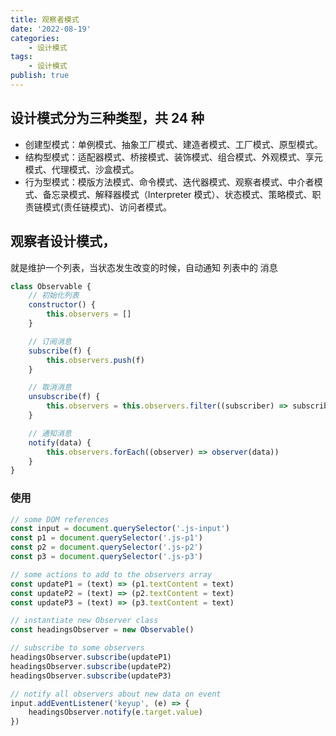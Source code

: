 ```yaml
---
title: 观察者模式
date: '2022-08-19'
categories:
    - 设计模式
tags:
    - 设计模式
publish: true
---
```


## 设计模式分为三种类型，共 24 种

-   创建型模式：单例模式、抽象工厂模式、建造者模式、工厂模式、原型模式。
-   结构型模式：适配器模式、桥接模式、装饰模式、组合模式、外观模式、享元模式、代理模式、沙盒模式。
-   行为型模式：模版方法模式、命令模式、迭代器模式、观察者模式、中介者模式、备忘录模式、解释器模式（Interpreter 模式）、状态模式、策略模式、职责链模式(责任链模式)、访问者模式。

## 观察者设计模式，

就是维护一个列表，当状态发生改变的时候，自动通知 列表中的 消息

```js
class Observable {
    // 初始化列表
    constructor() {
        this.observers = []
    }

    // 订阅消息
    subscribe(f) {
        this.observers.push(f)
    }

    // 取消消息
    unsubscribe(f) {
        this.observers = this.observers.filter((subscriber) => subscriber !== f)
    }

    // 通知消息
    notify(data) {
        this.observers.forEach((observer) => observer(data))
    }
}
```

### 使用

```js
// some DOM references
const input = document.querySelector('.js-input')
const p1 = document.querySelector('.js-p1')
const p2 = document.querySelector('.js-p2')
const p3 = document.querySelector('.js-p3')

// some actions to add to the observers array
const updateP1 = (text) => (p1.textContent = text)
const updateP2 = (text) => (p2.textContent = text)
const updateP3 = (text) => (p3.textContent = text)

// instantiate new Observer class
const headingsObserver = new Observable()

// subscribe to some observers
headingsObserver.subscribe(updateP1)
headingsObserver.subscribe(updateP2)
headingsObserver.subscribe(updateP3)

// notify all observers about new data on event
input.addEventListener('keyup', (e) => {
    headingsObserver.notify(e.target.value)
})
```
